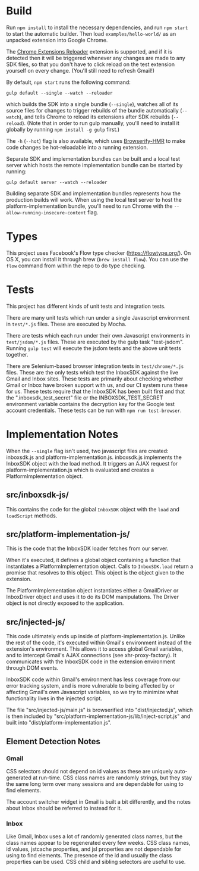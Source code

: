 # Build

Run `npm install` to install the necessary dependencies, and run `npm start` to
start the automatic builder. Then load `examples/hello-world/` as an unpacked
extension into Google Chrome.

The [Chrome Extensions
Reloader](https://chrome.google.com/webstore/detail/extensions-reloader/fimgfedafeadlieiabdeeaodndnlbhid)
extension is supported, and if it is detected then it will be triggered whenever
any changes are made to any SDK files, so that you don't have to click reload on
the test extension yourself on every change. (You'll still need to refresh
Gmail!)

By default, `npm start` runs the following command:

    gulp default --single --watch --reloader

which builds the SDK into a single bundle (`--single`), watches all of its
source files for changes to trigger rebuilds of the bundle automatically
(`--watch`), and tells Chrome to reload its extensions after SDK rebuilds
(`--reload`). (Note that in order to run gulp manually, you'll need to install
it globally by running `npm install -g gulp` first.)

The `-h` (`--hot`) flag is also available, which uses
[Browserify-HMR](https://github.com/AgentME/browserify-hmr) to make code
changes be hot-reloadable into a running extension.

Separate SDK and implementation bundles can be built and a local test server
which hosts the remote implementation bundle can be started by running:

    gulp default server --watch --reloader

Building separate SDK and implementation bundles represents how the production
builds will work. When using the local test server to host the
platform-implementation bundle, you'll need to run Chrome with the
`--allow-running-insecure-content` flag.

# Types

This project uses Facebook's Flow type checker (https://flowtype.org/). On
OS X, you can install it through brew (`brew install flow`). You can use the
`flow` command from within the repo to do type checking.

# Tests

This project has different kinds of unit tests and integration tests.

There are many unit tests which run under a single Javascript environment in
`test/*.js` files. These are executed by Mocha.

There are tests which each run under their own Javascript environments in
`test/jsdom/*.js` files. These are executed by the gulp task "test-jsdom".
Running `gulp test` will execute the jsdom tests and the above unit tests
together.

There are Selenium-based browser integration tests in `test/chrome/*.js` files.
These are the only tests which test the InboxSDK against the live Gmail and
Inbox sites. These tests are primarily about checking whether Gmail or Inbox
have broken support with us, and our CI system runs these for us. These tests
require that the InboxSDK has been built first and that the
".inboxsdk_test_secret" file or the INBOXSDK_TEST_SECRET environment variable
contains the decryption key for the Google test account credentials. These
tests can be run with `npm run test-browser`.

# Implementation Notes

When the `--single` flag isn't used, two javascript files are created:
inboxsdk.js and platform-implementation.js. inboxsdk.js implements the InboxSDK
object with the load method. It triggers an AJAX request for
platform-implementation.js which is evaluated and creates a
PlatformImplementation object.

## src/inboxsdk-js/

This contains the code for the global `InboxSDK` object with the `load` and
`loadScript` methods.

## src/platform-implementation-js/

This is the code that the InboxSDK loader fetches from our server.

When it's executed, it defines a global object containing a function that
instantiates a PlatformImplementation object. Calls to `InboxSDK.load` return a
promise that resolves to this object. This object is the object given to the
extension.

The PlatformImplementation object instantiates either a GmailDriver or
InboxDriver object and uses it to do its DOM manipulations. The Driver object
is not directly exposed to the application.

## src/injected-js/

This code ultimately ends up inside of platform-implementation.js. Unlike the
rest of the code, it's executed within Gmail's environment instead of the
extension's environment. This allows it to access global Gmail variables, and
to intercept Gmail's AJAX connections (see xhr-proxy-factory). It communicates
with the InboxSDK code in the extension environment through DOM events.

InboxSDK code within Gmail's environment has less coverage from our error
tracking system, and is more vulnerable to being affected by or affecting
Gmail's own Javascript variables, so we try to minimize what functionality
lives in the injected script.

The file "src/injected-js/main.js" is browserified into "dist/injected.js",
which is then included by "src/platform-implementation-js/lib/inject-script.js"
and built into "dist/platform-implementation.js".

## Element Detection Notes

### Gmail

CSS selectors should not depend on id values as these are uniquely
auto-generated at run-time. CSS class names are randomly strings, but they stay
the same long term over many sessions and are dependable for using to find
elements.

The account switcher widget in Gmail is built a bit differently, and the notes
about Inbox should be referred to instead for it.

### Inbox

Like Gmail, Inbox uses a lot of randomly generated class names, but the class
names appear to be regenerated every few weeks. CSS class names, id values,
jstcache properties, and jsl properties are not dependable for using to find
elements. The presence of the id and usually the class properties can be used.
CSS child and sibling selectors are useful to use.
